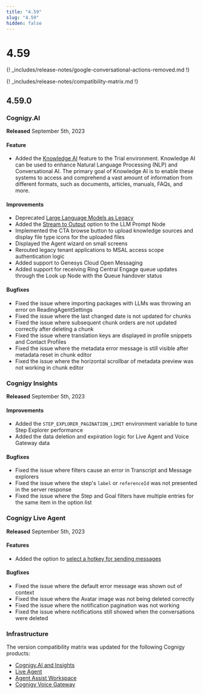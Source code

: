 ```yaml
---
title: "4.59"
slug: "4.59"
hidden: false
---
```


# 4.59

{! _includes/release-notes/google-conversational-actions-removed.md !}

{! _includes/release-notes/compatibility-matrix.md !}

## 4.59.0

### Cognigy.AI

**Released** September 5th, 2023

#### Feature

- Added the [Knowledge AI](../ai/knowledge-ai.md) feature to the Trial environment. Knowledge AI can be used to enhance Natural Language Processing (NLP) and Conversational AI. The primary goal of Knowledge AI is to enable these systems to access and comprehend a vast amount of information from different formats, such as documents, articles, manuals, FAQs, and more.

#### Improvements

- Deprecated [Large Language Models as Legacy](../ai/resources/build/llm.md)
- Added the [Stream to Output](../ai/flow-nodes/other-nodes/llm-prompt.md#storage--streaming-option) option to the LLM Prompt Node
- Implemented the CTA browse button to upload knowledge sources and display file type icons for the uploaded files
- Displayed the Agent wizard on small screens
- Rerouted legacy tenant applications to MSAL access scope authentication logic
- Added support to Genesys Cloud Open Messaging
- Added support for receiving Ring Central Engage queue updates through the Look up Node with the Queue handover status

#### Bugfixes

- Fixed the issue where importing packages with LLMs was throwing an error on ReadingAgentSettings
- Fixed the issue where the last changed date is not updated for chunks
- Fixed the issue where subsequent chunk orders are not updated correctly after deleting a chunk
- Fixed the issue where translation keys are displayed in profile snippets and Contact Profiles
- Fixed the issue where the metadata error message is still visible after metadata reset in chunk editor
- Fixed the issue where the horizontal scrollbar of metadata preview was not working in chunk editor

### Cognigy Insights

**Released** September 5th, 2023

#### Improvements

- Added the `STEP_EXPLORER_PAGINATION_LIMIT` environment variable to tune Step Explorer performance
- Added the data deletion and expiration logic for Live Agent and Voice Gateway data

#### Bugfixes

- Fixed the issue where filters cause an error in Transcript and Message explorers
- Fixed the issue where the step's `label` or `referenceId` was not presented in the server response
- Fixed the issue where the Step and Goal filters have multiple entries for the same item in the option list

### Cognigy Live Agent

**Released** September 5th, 2023

#### Features

- Added the option to [select a hotkey for sending messages](../live-agent/profile-settings.md#hotkey-to-send-messages)

#### Bugfixes

- Fixed the issue where the default error message was shown out of context
- Fixed the issue where the Avatar image was not being deleted correctly
- Fixed the issue where the notification pagination was not working
- Fixed the issue where notifications still showed when the conversations were deleted

### Infrastructure

The version compatibility matrix was updated for the following Cognigy products:

- [Cognigy.AI and Insights](../ai/installation/version-compatibility-matrix.md)
- [Live Agent](../live-agent/installation/deployment/version-compatibility-matrix.md)
- [Agent Assist Workspace](../agent-assist/installation/version-compatibility-matrix.md)
- [Cognigy Voice Gateway](../voicegateway/installation/version-compatibility-matrix.md)


